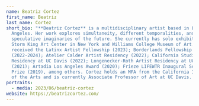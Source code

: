 ```yaml
---
name: Beatriz Cortez
first_name: Beatriz
last_name: Cortez
short_bio: "**Beatriz Cortez** is a multidisciplinary artist based in Los
  Angeles. Her work explores simultaneity, different temporalities, and
  speculative imaginaries of the future. She currently has solo exhibitions at
  Storm King Art Center in New York and Williams College Museum of Art. She has
  received the Latinx Artist Fellowship (2023); Borderlands Fellowship
  (2022-2024); Atelier Calder Artist Residency (2022); California Studio Artist
  Residency at UC Davis (2022); Longenecker-Roth Artist Residency at UCSD
  (2021); Artadia Los Angeles Award (2020); Frieze LIFEWTR Inaugural Sculpture
  Prize (2019), among others. Cortez holds an MFA from the California Institute
  of the Arts and is currently Associate Professor of Art at UC Davis. "
portraits:
  - media: 2023/06/beatriz-cortez
website: https://beatrizcortez.com/
---
```

